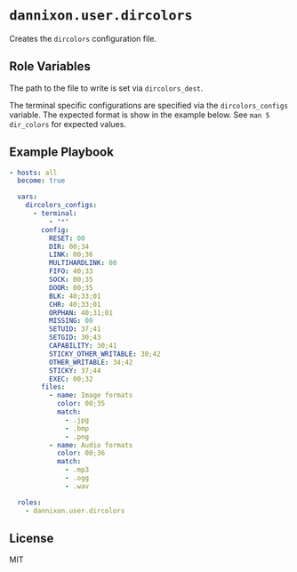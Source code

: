 # `dannixon.user.dircolors`

Creates the `dircolors` configuration file.

## Role Variables

The path to the file to write is set via `dircolors_dest`.

The terminal specific configurations are specified via the `dircolors_configs` variable.
The expected format is show in the example below.
See `man 5 dir_colors` for expected values.

## Example Playbook

```yaml
- hosts: all
  become: true

  vars:
    dircolors_configs:
      - terminal:
          - "*"
        config:
          RESET: 00
          DIR: 00;34
          LINK: 00;36
          MULTIHARDLINK: 00
          FIFO: 40;33
          SOCK: 00;35
          DOOR: 00;35
          BLK: 40;33;01
          CHR: 40;33;01
          ORPHAN: 40;31;01
          MISSING: 00
          SETUID: 37;41
          SETGID: 30;43
          CAPABILITY: 30;41
          STICKY_OTHER_WRITABLE: 30;42
          OTHER_WRITABLE: 34;42
          STICKY: 37;44
          EXEC: 00;32
        files:
          - name: Image formats
            color: 00;35
            match:
              - .jpg
              - .bmp
              - .png
          - name: Audio formats
            color: 00;36
            match:
              - .mp3
              - .ogg
              - .wav

  roles:
    - dannixon.user.dircolors
```

## License

MIT
